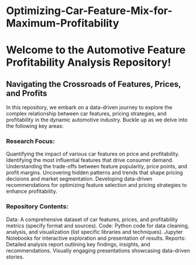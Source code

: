 # Optimizing-Car-Feature-Mix-for-Maximum-Profitability
# Welcome to the Automotive Feature Profitability Analysis Repository!

## Navigating the Crossroads of Features, Prices, and Profits

In this repository, we embark on a data-driven journey to explore the complex relationship between car features, pricing strategies, and profitability in the dynamic automotive industry. Buckle up as we delve into the following key areas:

### Research Focus:

Quantifying the impact of various car features on price and profitability.
Identifying the most influential features that drive consumer demand.
Understanding the trade-offs between feature popularity, price points, and profit margins.
Uncovering hidden patterns and trends that shape pricing decisions and market segmentation.
Developing data-driven recommendations for optimizing feature selection and pricing strategies to enhance profitability.
### Repository Contents:

Data:
A comprehensive dataset of car features, prices, and profitability metrics (specify format and sources).
Code:
Python code for data cleaning, analysis, and visualization (list specific libraries and techniques).
Jupyter Notebooks for interactive exploration and presentation of results.
Reports:
Detailed analysis report outlining key findings, insights, and recommendations.
Visually engaging presentations showcasing data-driven stories.



